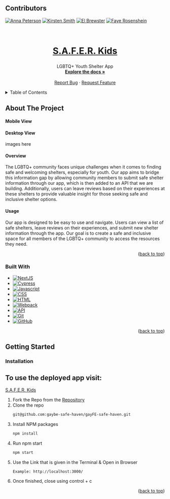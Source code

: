 <a name="readme-top"></a>

## Contributors
 [![Anna Peterson][Anna-badge]][Anna-url]
 [![Kirsten Smith][Kirsten-badge]][Kirsten-url]
 [![El Brewster][El-badge]][El-url]
 [![Faye Rosenshein][Faye-badge]][Faye-url]

<br />

  <a href="https://github.com/smithkirsten/gaybe-safe-haven/gayFE-safe-haven">
    <h1 align="center">S.A.F.E.R. Kids</h1>
  </a>

<h3 align="center"></h3>

  <p align="center">
    LGBTQ+ Youth Shelter App 
    <br />
    <a href="https://github.com/smithkirsten/gaybe-safe-haven/gayFE-safe-haven"><strong>Explore the docs »</strong></a>
    <br />
    <br />
    <a href="https://github.com/smithkirsten/gaybe-safe-haven/gayFE-safe-haven/issues">Report Bug</a>
    ·
    <a href="https://github.com/smithkirsten/gaybe-safe-haven/gayFE-safe-haven/issues">Request Feature</a>
  </p>
</div>

<details>
  <summary>Table of Contents</summary>
  <ol>
    <li>
      <a href="#about-the-project">About The Project</a>
      <ul>
        <li><a href="#built-with">Built With</a></li>
      </ul>
    </li>
    <li>
      <a href="#getting-started">Getting Started</a>
      <ul>
        <li><a href="#installation">Installation</a></li>
      </ul>
    </li>
  </ol>
</details>

## About The Project
#### Mobile View



#### Desktop View




images here
#### Overview
The LGBTQ+ community faces unique challenges when it comes to finding safe and welcoming shelters, especially for youth. Our app aims to bridge this information gap by allowing community members to submit safe shelter information through our app, which is then added to an API that we are building. Additionally, users can leave reviews based on their experiences at these shelters to provide valuable insight for those seeking safe and inclusive shelter options.

#### Usage
Our app is designed to be easy to use and navigate. Users can view a list of safe shelters, leave reviews on their experiences, and submit new shelter information through the app. Our goal is to create a safe and inclusive space for all members of the LGBTQ+ community to access the resources they need.

<p align="right">(<a href="#readme-top">back to top</a>)</p>

### Built With
- [![NextJS][NextJs]][nextjs-url] 
- [![Cypress]][Cypress-url]
- [![Javascript][javascript.js]][javascript-url]
- [![CSS][css]][css-url]
- [![HTML][html]][html-url]
- [![Webpack][webpack]][webpack-url]
- [![API][api]][api-url]
- [![Git][git]][git-url]
- [![GitHub][github]][github-url]

<p align="right">(<a href="#readme-top">back to top</a>)</p>

## Getting Started

### Installation
## To use the deployed app visit: 
[S.A.F.E.R. Kids](https://gay-fe-safe-haven.vercel.app/)

1. Fork the Repo from the [Repository](https://github.com/gaybe-safe-haven/gayFE-safe-haven)
2. Clone the repo
   ```sh
   git@github.com:gaybe-safe-haven/gayFE-safe-haven.git
   ```
3. Install NPM packages
   ```sh
   npm install
   ```
4. Run npm start
   ```sh
   npm start
   ```
5. Use the Link that is given in the Terminal & Open in Browser
   ```sh
   Example: http://localhost:3000/
   ```
6. Once finished, close using control + c

<p align="right">(<a href="#readme-top">back to top</a>)</p>


[Kirsten-badge]: https://img.shields.io/badge/-Kirsten%20Smith-lightgrey
[Kirsten-url]: https://github.com/smithkirsten
[Anna-badge]: https://img.shields.io/badge/-Anna%20Peterson-Purple
[Anna-url]: https://github.com/AnnaPete
[El-badge]: https://img.shields.io/badge/-El%20Brewster-blue
[El-url]: https://github.com/ElBrewster
[Faye-badge]: https://img.shields.io/badge/-Faye%20Rosenshein-green
[Faye-url]: https://github.com/FayeRosenshein
[NextJS]: https://img.shields.io/badge/-NextJs-61DAFB?logo=nextjs&logoColor=white&style=for-the-badge
[nextjs-url]: https://nextjs.org/
[mocha]: https://img.shields.io/badge/Mocha-FF2D20?style=for-the-badge&logo=mocha&logoColor=white
[mocha-url]: https://mochajs.org/
[Cypress]: https://img.shields.io/badge/CYPRESS-000000?style=for-the-badge&logo=cypress&logoColor=purple
[Cypress-url]: https://www.cypress.io/
[chai]: https://img.shields.io/badge/Chai-20232A?style=for-the-badge&logo=chai&logoColor=61DAFB
[chai-url]: https://www.chaijs.com/
[webpack]: https://img.shields.io/badge/Webpack-563D7C?style=for-the-badge&logo=webpack&logoColor=white
[webpack-url]: https://webpack.js.org/
[css]: https://img.shields.io/badge/CSS-000000?style=for-the-badge&logo=css&logoColor=white
[css-url]: https://www.w3.org/Style/CSS/Overview.en.html
[html]: https://img.shields.io/badge/HTML-4A4A55?style=for-the-badge&logo=HTML&logoColor=FF3E00
[html-url]: https://www.w3schools.com/howto/howto_make_a_website.asp
[javascript.js]: https://img.shields.io/badge/JavaScript-0769AD?style=for-the-badge&logo=javascript&logoColor=white
[javascript-url]: https://www.javascript.com/
[api]: https://img.shields.io/badge/API-15EA75?style=for-the-badge&logo=HTML&logoColor=FF3E00
[api-url]: https://www.w3schools.com/js/js_api_intro.asp
[github]: https://img.shields.io/badge/GitHub-22043C?style=for-the-badge&logo=github&logoColor=FF3E00
[github-url]: https://github.com/
[git]: https://img.shields.io/badge/Git-2E0305?style=for-the-badge&logo=git&logoColor=FF3E00
[git-url]: https://git-scm.com/